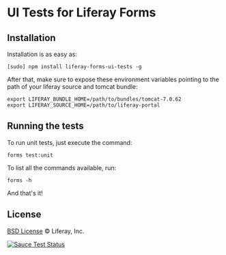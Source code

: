 # UI Tests for Liferay Forms

## Installation

Installation is as easy as:

```
[sudo] npm install liferay-forms-ui-tests -g
```

After that, make sure to expose these environment variables pointing to the path of your liferay source and tomcat bundle:

```
export LIFERAY_BUNDLE_HOME=/path/to/bundles/tomcat-7.0.62
export LIFERAY_SOURCE_HOME=/path/to/liferay-portal
```

## Running the tests

To run unit tests, just execute the command:

```
forms test:unit
```

To list all the commands available, run:

```
forms -h
```

And that's it!

## License

[BSD License](https://github.com/metal/metal.js/blob/master/LICENSE.md) © Liferay, Inc.

[![Sauce Test Status](https://saucelabs.com/buildstatus/brunobasto)](https://saucelabs.com/u/brunobasto)